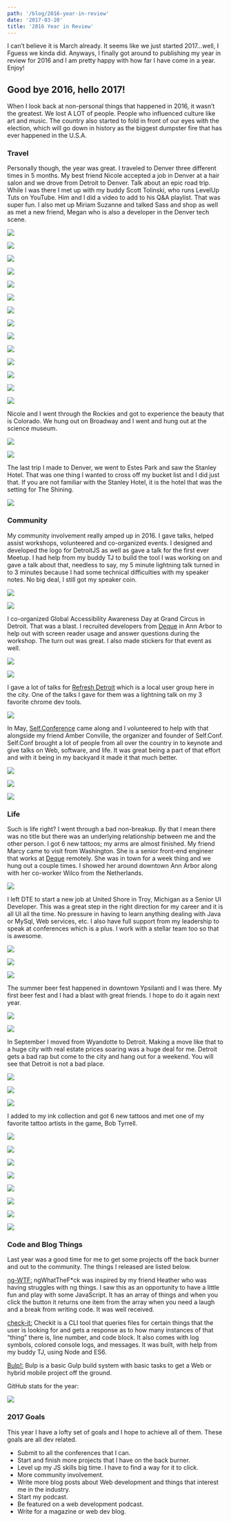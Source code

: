 ```yaml
---
path: '/blog/2016-year-in-review'
date: '2017-03-20'
title: '2016 Year in Review'
---
```


I can’t believe it is March already. It seems like we just started 2017…well, I Fguess we kinda did. Anyways, I finally got around to publishing my year in review for 2016 and I am pretty happy with how far I have come in a year. Enjoy!

## Good bye 2016, hello 2017!

When I look back at non-personal things that happened in 2016, it wasn’t the greatest. We lost A LOT of people. People who influenced culture like art and music. The country also started to fold in front of our eyes with the election, which will go down in history as the biggest dumpster fire that has ever happened in the U.S.A.

### Travel

Personally though, the year was great. I traveled to Denver three different times in 5 months. My best friend Nicole accepted a job in Denver at a hair salon and we drove from Detroit to Denver. Talk about an epic road trip. While I was there I met up with my buddy Scott Tolinski, who runs LevelUp Tuts on YouTube. Him and I did a video to add to his Q&A playlist. That was super fun. I also met up Miriam Suzanne and talked Sass and shop as well as met a new friend, Megan who is also a developer in the Denver tech scene.

![](https://miro.medium.com/max/3864/1*TAmGPlVCMbAhVluNaSRu5A.jpeg)

![](https://miro.medium.com/max/2160/1*sIx0xv03QhU4QdO07EdLeA.jpeg)

![](https://miro.medium.com/max/6048/1*T4YAmTh9kLmv3Xq0KVWQZg.jpeg)

![](https://miro.medium.com/max/8064/1*ybA0cHpbjl5xFSG0aGtczA.jpeg)

![](https://miro.medium.com/max/2484/1*qAeStljZo3dlsVy_JO-eBg.jpeg)

![](https://miro.medium.com/max/8064/1*QdMgins1fp-gthsM84xyAA.jpeg)

![](https://miro.medium.com/max/8064/1*DKiGJbpqBibZsI8uCDiM3Q.jpeg)

![](https://miro.medium.com/max/3864/1*WE5NI801kn6iy0eLcIL8eQ.jpeg)

![](https://miro.medium.com/max/3864/1*kbZt3VO792hfNkIR81WXbA.jpeg)

![](https://miro.medium.com/max/8064/1*5ILTTokNF72z05OSw3bxag.jpeg)

![](https://miro.medium.com/max/2560/1*X81SOT1H6nl1ySqX1FJKLA.jpeg)

![](https://miro.medium.com/max/2160/1*keVrMcPsyZlL29H70CdFLw.jpeg)

![](https://miro.medium.com/max/3864/1*avY2aaADbM6BoT8guJpmcg.jpeg)

![](https://miro.medium.com/max/4096/1*yiIP3_KE9RhP3XPPWYsx2Q.jpeg)

Nicole and I went through the Rockies and got to experience the beauty that is Colorado. We hung out on Broadway and I went and hung out at the science museum.

![](https://miro.medium.com/max/2484/1*sImFPv-w-Ed2Kelb4MLkvg.jpeg)

![](https://miro.medium.com/max/3864/1*z4s_zT5R11NRd7kA3mCkBw.jpeg)

The last trip I made to Denver, we went to Estes Park and saw the Stanley Hotel. That was one thing I wanted to cross off my bucket list and I did just that. If you are not familiar with the Stanley Hotel, it is the hotel that was the setting for The Shining.

![](https://miro.medium.com/max/2484/1*Wha3orxysIKyX3Hu7h5X2Q.jpeg)

### Community

My community involvement really amped up in 2016. I gave talks, helped assist workshops, volunteered and co-organized events. I designed and developed the logo for DetroitJS as well as gave a talk for the first ever Meetup. I had help from my buddy TJ to build the tool I was working on and gave a talk about that, needless to say, my 5 minute lightning talk turned in to 3 minutes because I had some technical difficulties with my speaker notes. No big deal, I still got my speaker coin.

![](https://miro.medium.com/max/8064/1*2y7mVTjSmU2PHnGHx4fjvw.jpeg)

![](https://miro.medium.com/max/4096/1*bHrNYVpV5N3QN_T7DQ3VAw.jpeg)

I co-organized Global Accessibility Awareness Day at Grand Circus in Detroit. That was a blast. I recruited developers from [Deque](http://dequelabs.com/) in Ann Arbor to help out with screen reader usage and answer questions during the workshop. The turn out was great. I also made stickers for that event as well.

![](https://miro.medium.com/max/8064/1*AeffhNnZ3-AN1fDLwJXYkw.jpeg)

![](https://miro.medium.com/max/4096/1*PTefQm9SV2W4jNBbFwCx1w.jpeg)

I gave a lot of talks for [Refresh Detroit](http://refreshdetroit.org/) which is a local user group here in the city. One of the talks I gave for them was a lightning talk on my 3 favorite chrome dev tools.

![](https://miro.medium.com/max/8064/1*DngM6WfvwuG-4IVgPWilqQ.jpeg)

In May, [Self.Conference](http://selfconference.org/) came along and I volunteered to help with that alongside my friend Amber Conville, the organizer and founder of Self.Conf. Self.Conf brought a lot of people from all over the country in to keynote and give talks on Web, software, and life. It was great being a part of that effort and with it being in my backyard it made it that much better.

![](https://miro.medium.com/max/3864/1*5n4_W55dNFT1NGsvsAF_7Q.jpeg)

![](https://miro.medium.com/max/3864/1*jhOOcOE0qDRDfZFg8dCIfA.jpeg)

![](https://miro.medium.com/max/3864/1*u7WKneYOawZvvAXJFofbag.jpeg)

### Life

Such is life right? I went through a bad non-breakup. By that I mean there was no title but there was an underlying relationship between me and the other person. I got 6 new tattoos; my arms are almost finished. My friend Marcy came to visit from Washington. She is a senior front-end engineer that works at [Deque](http://dequelabs.com/) remotely. She was in town for a week thing and we hung out a couple times. I showed her around downtown Ann Arbor along with her co-worker Wilco from the Netherlands.

![](https://miro.medium.com/max/4096/1*zNx2iu2FtlvE-JLrnOKGIw.jpeg)

I left DTE to start a new job at United Shore in Troy, Michigan as a Senior UI Developer. This was a great step in the right direction for my career and it is all UI all the time. No pressure in having to learn anything dealing with Java or MySql, Web services, etc. I also have full support from my leadership to speak at conferences which is a plus. I work with a stellar team too so that is awesome.

![](https://miro.medium.com/max/6048/1*HWFCNQ8kv1wBHpONjIQKsg.jpeg)

![](https://miro.medium.com/max/3864/1*zoG31B-uXcgN5_Yy1kxrVw.jpeg)

![](https://miro.medium.com/max/5152/1*tmrd0pgemYuOti1WhUP1zw.jpeg)

The summer beer fest happened in downtown Ypsilanti and I was there. My first beer fest and I had a blast with great friends. I hope to do it again next year.

![](https://miro.medium.com/max/5152/1*hf9M0rvMawwteUssZuPvOQ.jpeg)

![](https://miro.medium.com/max/5152/1*hmKWANxJxrFguYDOllJCCA.jpeg)

In September I moved from Wyandotte to Detroit. Making a move like that to a huge city with real estate prices soaring was a huge deal for me. Detroit gets a bad rap but come to the city and hang out for a weekend. You will see that Detroit is not a bad place.

![](https://miro.medium.com/max/5152/1*vIxfqI6Ufw_aZuD6s0YFsg.jpeg)

![](https://miro.medium.com/max/6528/1*lI-xaykBOPr2AAr8g444og.jpeg)

![](https://miro.medium.com/max/8064/1*DgtGfph51SF17VGtCxxWhQ.jpeg)

I added to my ink collection and got 6 new tattoos and met one of my favorite tattoo artists in the game, Bob Tyrrell.

![](https://miro.medium.com/max/3864/1*tlRfOEaYyzQ8qmEEJCQceg.jpeg)

![](https://miro.medium.com/max/2400/1*DHK6923BI6wS9OSYI5Xi3g.jpeg)

![](https://miro.medium.com/max/3840/1*WeSMk2ri4JInb08xNpf4fw.jpeg)

![](https://miro.medium.com/max/6048/1*fw6VX4lcKg7b2mJbCRHJTw.jpeg)

![](https://miro.medium.com/max/3864/1*BULW1TEttA32SiQ0HvlUMg.jpeg)

![](https://miro.medium.com/max/3864/1*-sH_apzrUpr5grZM-6YTMQ.jpeg)

![](https://miro.medium.com/max/3840/1*jgQiP3dE-mlMM8wPN-gk2Q.jpeg)

![](https://miro.medium.com/max/6528/1*dx7lmm5c-eydSdVThSkHiA.jpeg)

### Code and Blog Things

Last year was a good time for me to get some projects off the back burner and out to the community. The things I released are listed below.

[ng-WTF:](https://chrisdemars.github.io/ngWhatTheF-ck) ngWhatTheF\*ck was inspired by my friend Heather who was having struggles with ng things. I saw this as an opportunity to have a little fun and play with some JavaScript. It has an array of things and when you click the button it returns one item from the array when you need a laugh and a break from writing code. It was well received.

[check-it:](https://www.npmjs.com/package/check-it) Checkit is a CLI tool that queries files for certain things that the user is looking for and gets a response as to how many instances of that “thing” there is, line number, and code block. It also comes with log symbols, colored console logs, and messages. It was built, with help from my buddy TJ, using Node and ES6.

[Bulp!:](https://chrisdemars.github.io/bulp) Bulp is a basic Gulp build system with basic tasks to get a Web or hybrid mobile project off the ground.

GitHub stats for the year:

![](https://miro.medium.com/max/1946/0*JBQMRpLy2FlmA5LA.PNG)

### 2017 Goals

This year I have a lofty set of goals and I hope to achieve all of them. These goals are all dev related.

- Submit to all the conferences that I can.
- Start and finish more projects that I have on the back burner.
- Level up my JS skills big time. I have to find a way for it to click.
- More community involvement.
- Write more blog posts about Web development and things that interest me in the industry.
- Start my podcast.
- Be featured on a web development podcast.
- Write for a magazine or web dev blog.
